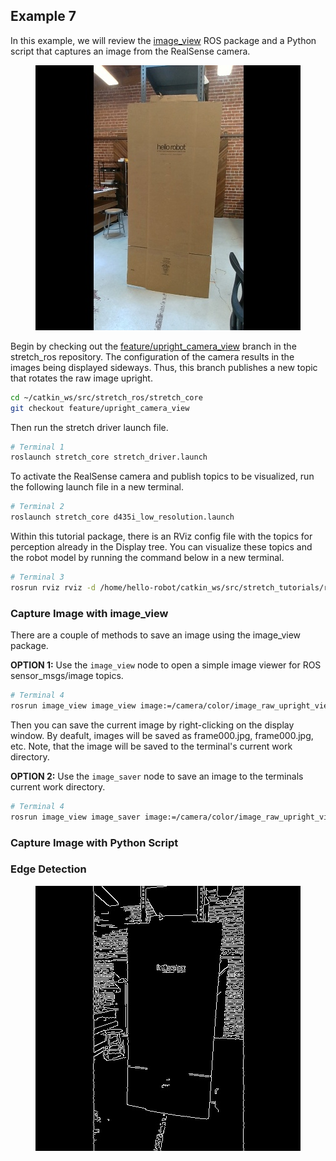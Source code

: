 ## Example 7

In this example, we will review the [image_view](http://wiki.ros.org/image_view?distro=melodic) ROS package and a Python script that captures an image from the RealSense camera.


<p align="center">
  <img src="images/camera_image.jpeg"/>
</p>



Begin by checking out the [feature/upright_camera_view](https://github.com/hello-robot/stretch_ros/tree/feature/upright_camera_view) branch in the stretch_ros repository. The configuration of the camera results in the images being displayed sideways. Thus, this branch publishes a new topic that rotates the raw image upright.

```bash
cd ~/catkin_ws/src/stretch_ros/stretch_core
git checkout feature/upright_camera_view
```
Then run the stretch driver launch file.

```bash
# Terminal 1
roslaunch stretch_core stretch_driver.launch
```

To activate the RealSense camera and publish topics to be visualized, run the following launch file in a new terminal.

```bash
# Terminal 2
roslaunch stretch_core d435i_low_resolution.launch
```

Within this tutorial package, there is an RViz config file with the topics for perception already in the Display tree. You can visualize these topics and the robot model by running the command below in a new terminal.

```bash
# Terminal 3
rosrun rviz rviz -d /home/hello-robot/catkin_ws/src/stretch_tutorials/rviz/perception_example.rviz
```

### Capture Image with image_view

There are a couple of methods to save an image using the image_view package.

**OPTION 1:** Use the `image_view` node to open a simple image viewer for ROS sensor_msgs/image topics.

```bash
# Terminal 4
rosrun image_view image_view image:=/camera/color/image_raw_upright_view
```
Then you can save the current image by right-clicking on the display window. By deafult, images will be saved as frame000.jpg, frame000.jpg, etc. Note, that the image will be saved to the terminal's current work directory.

**OPTION 2:** Use the `image_saver` node to save an image to the terminals current work directory.

```bash
# Terminal 4
rosrun image_view image_saver image:=/camera/color/image_raw_upright_view
```

### Capture Image with Python Script




### Edge Detection


<p align="center">
  <img src="images/camera_image_edge_detection.jpeg"/>
</p>
